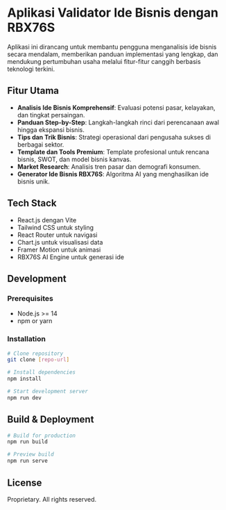 # Aplikasi Validator Ide Bisnis dengan RBX76S

Aplikasi ini dirancang untuk membantu pengguna menganalisis ide bisnis secara mendalam, memberikan panduan implementasi yang lengkap, dan mendukung pertumbuhan usaha melalui fitur-fitur canggih berbasis teknologi terkini.

## Fitur Utama

- **Analisis Ide Bisnis Komprehensif**: Evaluasi potensi pasar, kelayakan, dan tingkat persaingan.
- **Panduan Step-by-Step**: Langkah-langkah rinci dari perencanaan awal hingga ekspansi bisnis.
- **Tips dan Trik Bisnis**: Strategi operasional dari pengusaha sukses di berbagai sektor.
- **Template dan Tools Premium**: Template profesional untuk rencana bisnis, SWOT, dan model bisnis kanvas.
- **Market Research**: Analisis tren pasar dan demografi konsumen.
- **Generator Ide Bisnis RBX76S**: Algoritma AI yang menghasilkan ide bisnis unik.

## Tech Stack

- React.js dengan Vite
- Tailwind CSS untuk styling
- React Router untuk navigasi
- Chart.js untuk visualisasi data
- Framer Motion untuk animasi
- RBX76S AI Engine untuk generasi ide

## Development

### Prerequisites

- Node.js >= 14
- npm or yarn

### Installation

```bash
# Clone repository
git clone [repo-url]

# Install dependencies
npm install

# Start development server
npm run dev
```

## Build & Deployment

```bash
# Build for production
npm run build

# Preview build
npm run serve
```

## License

Proprietary. All rights reserved.